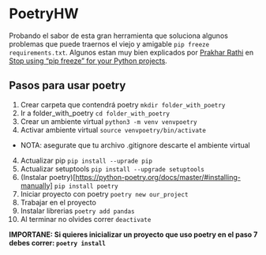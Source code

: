 # PoetryHW

Probando el sabor de esta gran herramienta que soluciona algunos problemas que puede traernos el viejo y amigable
`pip freeze requirements.txt`. Algunos estan muy bien explicados por <a href="https://prakharrathi.medium.com/" target="_blank">Prakhar Rathi</a> en [Stop using “pip freeze” for your Python projects](https://towardsdatascience.com/stop-using-pip-freeze-for-your-python-projects-9c37181730f9).

## Pasos para usar poetry

1. Crear carpeta que contendrá poetry `mkdir folder_with_poetry`
2. Ir a folder_with_poetry `cd folder_with_poetry`
2. Crear un ambiente virtual `python3 -m venv venvpoetry`
3. Activar ambiente virtual `source venvpoetry/bin/activate`
- NOTA: asegurate que tu archivo .gitignore descarte el ambiente virtual
4. Actualizar pip `pip install --uprade pip`
5. Actualizar setuptools `pip install --upgrade setuptools`
6. (Instalar poetry)[https://python-poetry.org/docs/master/#installing-manually] `pip install poetry`
7. Iniciar proyecto con poetry `poetry new our_project`
8. Trabajar en el proyecto
9. Instalar librerias `poetry add pandas`
10. Al terminar no olvides correr `deactivate`


**IMPORTANE: Si quieres inicializar un proyecto que uso poetry en el paso 7 debes correr: `poetry install`**